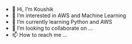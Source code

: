 - 👋 Hi, I’m Koushik
- 👀 I’m interested in AWS and Machine Learning
- 🌱 I’m currently learning Python and AWS
- 💞️ I’m looking to collaborate on ...
- 📫 How to reach me ...

<!---
kihsuok/kihsuok is a ✨ special ✨ repository because its `README.md` (this file) appears on your GitHub profile.
You can click the Preview link to take a look at your changes.
--->
